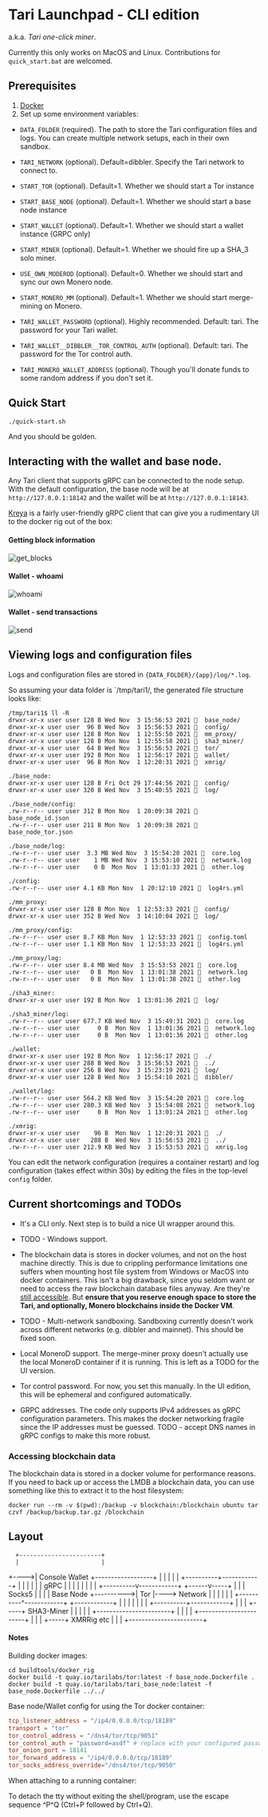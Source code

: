 # Tari Launchpad - CLI edition

a.k.a. _Tari one-click miner_.

Currently this only works on MacOS and Linux.
Contributions for  `quick_start.bat` are welcomed.

## Prerequisites

1. [Docker](https://docs.docker.com/get-docker/)
2. Set up some environment variables:
  - `DATA_FOLDER` (required). The path to store the Tari configuration files and logs. You can create multiple
     network setups, each in their own sandbox.
  - `TARI_NETWORK` (optional). Default=dibbler. Specify the Tari network to connect to.
  - `START_TOR` (optional). Default=1. Whether we should start a Tor instance
  - `START_BASE_NODE` (optional). Default=1. Whether we should start a base node instance
  - `START_WALLET` (optional). Default=1. Whether we should start a wallet instance (GRPC only)
  - `START_MINER` (optional). Default=1. Whether we should fire up a SHA_3 solo miner.
  - `USE_OWN_MODEROD` (optional). Default=0. Whether we should start and sync our own Monero node.
  - `START_MONERO_MM` (optional). Default=1. Whether we should start merge-mining on Monero.

  - `TARI_WALLET_PASSWORD` (optional). Highly recommended. Default: tari. The password for your Tari wallet.
  - `TARI_WALLET__DIBBLER__TOR_CONTROL_AUTH` (optional). Default: tari. The password for the Tor control auth.
  - `TARI_MONERO_WALLET_ADDRESS` (optional). Though you'll donate funds to some random address if you don't set it.

## Quick Start

`./quick-start.sh`

And you should be golden.

## Interacting with the wallet and base node.

Any Tari client that supports gRPC can be connected to the node setup. With the default configuration, the base node
will be at `http://127.0.0.1:18142` and the wallet will be at `http://127.0.0.1:18143`.

[Kreya](https://kreya.app/) is a fairly user-friendly gRPC client that can give you a rudimentary UI to the docker rig
out of the box:

#### Getting block information

![get_blocks](img/node_blocks.jpg)

#### Wallet - whoami

![whoami](img/wallet_id.jpg)

#### Wallet - send transactions

![send](img/wallet_send.jpg)

## Viewing logs and configuration files

Logs and configuration files are stored in `{DATA_FOLDER}/{app}/log/*.log`.

So assuming your data folder is `/tmp/tari1/, the generated file structure looks like:

```text
/tmp/tari1$ ll -R
drwxr-xr-x user user 128 B Wed Nov  3 15:56:53 2021   base_node/ 
drwxr-xr-x user user  96 B Wed Nov  3 15:56:53 2021   config/    
drwxr-xr-x user user 128 B Mon Nov  1 12:55:50 2021   mm_proxy/  
drwxr-xr-x user user 128 B Mon Nov  1 12:55:58 2021   sha3_miner/
drwxr-xr-x user user  64 B Wed Nov  3 15:56:53 2021   tor/       
drwxr-xr-x user user 192 B Mon Nov  1 12:56:17 2021   wallet/    
drwxr-xr-x user user  96 B Mon Nov  1 12:20:31 2021   xmrig/     

./base_node:
drwxr-xr-x user user 128 B Fri Oct 29 17:44:56 2021   config/
drwxr-xr-x user user 320 B Wed Nov  3 15:40:55 2021   log/   

./base_node/config:
.rw-r--r-- user user 312 B Mon Nov  1 20:09:38 2021   base_node_id.json 
.rw-r--r-- user user 211 B Mon Nov  1 20:09:38 2021   base_node_tor.json

./base_node/log:
.rw-r--r-- user user  3.3 MB Wed Nov  3 15:54:20 2021   core.log   
.rw-r--r-- user user    1 MB Wed Nov  3 15:53:10 2021   network.log
.rw-r--r-- user user    0 B  Mon Nov  1 13:01:33 2021   other.log  

./config:
.rw-r--r-- user user 4.1 KB Mon Nov  1 20:12:10 2021   log4rs.yml

./mm_proxy:
drwxr-xr-x user user 128 B Mon Nov  1 12:53:33 2021   config/
drwxr-xr-x user user 352 B Wed Nov  3 14:10:04 2021   log/   

./mm_proxy/config:
.rw-r--r-- user user 8.7 KB Mon Nov  1 12:53:33 2021   config.toml
.rw-r--r-- user user 1.1 KB Mon Nov  1 12:53:33 2021   log4rs.yml 

./mm_proxy/log:
.rw-r--r-- user user 8.4 MB Wed Nov  3 15:53:53 2021   core.log   
.rw-r--r-- user user   0 B  Mon Nov  1 13:01:38 2021   network.log
.rw-r--r-- user user   0 B  Mon Nov  1 13:01:38 2021   other.log  

./sha3_miner:
drwxr-xr-x user user 192 B Mon Nov  1 13:01:36 2021   log/   

./sha3_miner/log:
.rw-r--r-- user user 677.7 KB Wed Nov  3 15:49:31 2021   core.log    
.rw-r--r-- user user     0 B  Mon Nov  1 13:01:36 2021   network.log 
.rw-r--r-- user user     0 B  Mon Nov  1 13:01:36 2021   other.log   

./wallet:
drwxr-xr-x user user 192 B Mon Nov  1 12:56:17 2021   ./         
drwxr-xr-x user user 288 B Wed Nov  3 15:56:53 2021   ../        
drwxr-xr-x user user 256 B Wed Nov  3 15:23:19 2021   log/       
drwxr-xr-x user user 128 B Wed Nov  3 15:54:10 2021   dibbler/

./wallet/log:
.rw-r--r-- user user 564.2 KB Wed Nov  3 15:54:20 2021   core.log   
.rw-r--r-- user user 280.3 KB Wed Nov  3 15:54:08 2021   network.log
.rw-r--r-- user user     0 B  Mon Nov  1 13:01:24 2021   other.log  

./xmrig:
drwxr-xr-x user user    96 B  Mon Nov  1 12:20:31 2021   ./       
drwxr-xr-x user user   288 B  Wed Nov  3 15:56:53 2021   ../      
.rw-r--r-- user user 212.9 KB Wed Nov  3 15:53:53 2021   xmrig.log
```

You can edit the network configuration (requires a container restart) and log configuration (takes effect within 30s)
by editing the files in the top-level `config` folder.



##  Current shortcomings and TODOs

* It's a CLI only. Next step is to build a nice UI wrapper around this.

* TODO - Windows support.

* The blockchain data is stores in docker volumes, and not on the host machine directly. This is due to crippling performance
limitations one suffers when mounting host file system from Windows or MacOS into docker containers.
This isn't a big drawback, since you seldom want or need to access the raw blockchain database files anyway. Are they're
[still accessible](#accessing-blockchain-data). But **ensure that you reserve enough space to store the Tari, and optionally,
Monero blockchains inside the Docker VM**.

* TODO - Multi-network sandboxing. Sandboxing currently doesn't work across different networks (e.g. dibbler and mainnet). This should be fixed soon.

* Local MoneroD support. The merge-miner proxy doesn't actually use the local MoneroD container if it is running. This
  is left as a TODO for the UI version.

* Tor control password. For now, you set this manually. In the UI edition, this will be ephemeral and configured automatically.

* GRPC addresses. The code only supports IPv4 addresses as gRPC configuration parameters. This makes the docker networking
  fragile since the IP addresses must be guessed. TODO - accept DNS names in gRPC configs to make this more robust.




### Accessing blockchain data

The blockchain data is stored in a docker volume for performance reasons. If you need to back up or access the LMDB
a blockchain data, you can use something like this to extract it to the host filesystem:

`docker run --rm -v $(pwd):/backup -v blockchain:/blockchain ubuntu tar czvf /backup/backup.tar.gz /blockchain`


## Layout

      +-----------------------+
      |                       |
+---->|    Console Wallet     +------------------+
|     |                       |                  |
|     +----------+------------+                  |
|                |                               |
|                | gRPC                          |
|                |                               |
|                |                               |
|     +----------v------------+           +------v-----+
|     |                       |  Socks5   |            |
|     |       Base Node       +---------->|     Tor    |----> Network
|     |                       |           |            |
|     +----------^------------+           +------------+
|                |
|                |
|                |
|     +----------+------------+
|     |                       |
+-----+      SHA3-Miner       |
|     |                       |
|     +-----------------------+
|
|
|
|     +-----------------------+
|     |                       |
+-----+        XMRRig etc     |
      |                       |
      +-----------------------+

#### Notes

Building docker images:

```
cd buildtools/docker_rig
docker build -t quay.io/tarilabs/tor:latest -f base_node.Dockerfile .
docker build -t quay.io/tarilabs/tari_base_node:latest -f base_node.Dockerfile ../../
```

Base node/Wallet config for using the Tor docker container:

```toml
tcp_listener_address = "/ip4/0.0.0.0/tcp/18189"
transport = "tor"
tor_control_address = "/dns4/tor/tcp/9051"
tor_control_auth = "password=asdf" # replace with your configured password
tor_onion_port = 18141
tor_forward_address = "/ip4/0.0.0.0/tcp/18189"
tor_socks_address_override="/dns4/tor/tcp/9050"
```

When attaching to a running container:

To detach the tty without exiting the shell/program, use the escape sequence ^P^Q (Ctrl+P followed by Ctrl+Q).
